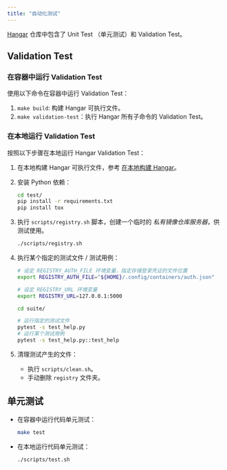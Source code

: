 ```yaml
---
title: "自动化测试"
---
```


[Hangar](https://github.com/cnrancher/hangar) 仓库中包含了 Unit Test （单元测试）和 Validation Test。

## Validation Test

### 在容器中运行 Validation Test

使用以下命令在容器中运行 Validation Test：

1. `make build`: 构建 Hangar 可执行文件。
1. `make validation-test`：执行 Hangar 所有子命令的 Validation Test。

### 在本地运行 Validation Test

按照以下步骤在本地运行 Hangar Validation Test：

1. 在本地构建 Hangar 可执行文件，参考 [在本地构建 Hangar](build#在本地构建-hangar)。
1. 安装 Python 依赖：

    ```sh
    cd test/
    pip install -r requirements.txt
    pip install tox
    ```

1. 执行 `scripts/registry.sh` 脚本，创建一个临时的 *私有镜像仓库服务器*，供测试使用。

    ```sh
    ./scripts/registry.sh
    ```

1. 执行某个指定的测试文件 / 测试用例：

    ```sh
    # 设定 REGISTRY_AUTH_FILE 环境变量，指定存储登录凭证的文件位置
    export REGISTRY_AUTH_FILE="${HOME}/.config/containers/auth.json"

    # 设定 REGISTRY_URL 环境变量
    export REGISTRY_URL=127.0.0.1:5000

    cd suite/

    # 运行指定的测试文件
    pytest -s test_help.py
    # 运行某个测试用例
    pytest -s test_help.py::test_help
    ```

1. 清理测试产生的文件：

    - 执行 `scripts/clean.sh`。
    - 手动删除 `registry` 文件夹。

## 单元测试

- 在容器中运行代码单元测试：

    ```bash
    make test
    ```

- 在本地运行代码单元测试：

    ```bash
    ./scripts/test.sh
    ```
